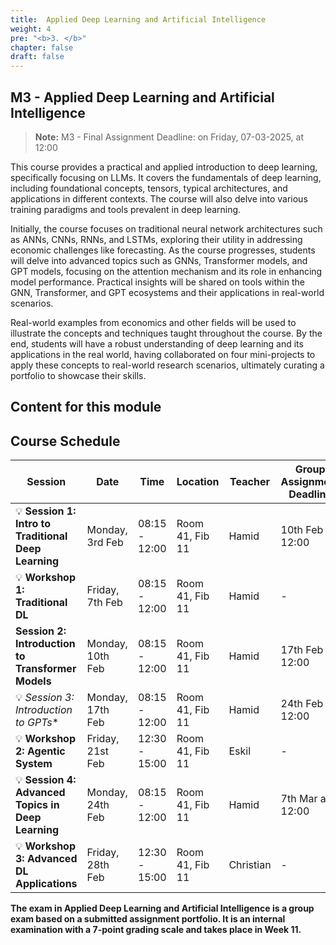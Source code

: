 ```yaml
---
title:  Applied Deep Learning and Artificial Intelligence
weight: 4
pre: "<b>3. </b>"
chapter: false
draft: false
---
```



## M3 - Applied Deep Learning and Artificial Intelligence
> **Note:** M3 - Final Assignment Deadline: on Friday, 07-03-2025, at 12:00


This course provides a practical and applied introduction to deep learning, specifically focusing on LLMs. It covers the fundamentals of deep learning, including foundational concepts, tensors, typical architectures, and applications in different contexts. The course will also delve into various training paradigms and tools prevalent in deep learning.

Initially, the course focuses on traditional neural network architectures such as ANNs, CNNs, RNNs, and LSTMs, exploring their utility in addressing economic challenges like forecasting. As the course progresses, students will delve into advanced topics such as GNNs, Transformer models, and GPT models, focusing on the attention mechanism and its role in enhancing model performance. Practical insights will be shared on tools within the GNN, Transformer, and GPT ecosystems and their applications in real-world scenarios.

Real-world examples from economics and other fields will be used to illustrate the concepts and techniques taught throughout the course. By the end, students will have a robust understanding of deep learning and its applications in the real world, having collaborated on four mini-projects to apply these concepts to real-world research scenarios, ultimately curating a portfolio to showcase their skills.

## Content for this module

## Course Schedule

| **Session** | **Date** | **Time** | **Location** | **Teacher** | **Group Assignment Deadline** |
|------------|------------|------------|----------------|------------|----------------|
| 💡 **Session 1: Intro to Traditional Deep Learning** | Monday, 3rd Feb | 08:15 - 12:00 | Room 41, Fib 11 | Hamid | 10th Feb at 12:00 |
| 💡 **Workshop 1: Traditional DL** | Friday, 7th Feb | 08:15 - 12:00 | Room 41, Fib 11 | Hamid | - |
| **Session 2: Introduction to Transformer Models** | Monday, 10th Feb | 08:15 - 12:00 | Room 41, Fib 11 | Hamid | 17th Feb at 12:00 |
| 💡 *Session 3: Introduction to GPTs** | Monday, 17th Feb | 08:15 - 12:00 | Room 41, Fib 11 | Hamid | 24th Feb at 12:00 |
| 💡 **Workshop 2: Agentic System** | Friday, 21st Feb | 12:30 - 15:00 | Room 41, Fib 11 | Eskil | - |
| 💡 **Session 4: Advanced Topics in Deep Learning** | Monday, 24th Feb | 08:15 - 12:00 | Room 41, Fib 11 | Hamid | 7th Mar at 12:00 |
| 💡 **Workshop 3: Advanced DL Applications** | Friday, 28th Feb | 12:30 - 15:00 | Room 41, Fib 11 | Christian | - |

**The exam in Applied Deep Learning and Artificial Intelligence is a group exam based on a submitted assignment portfolio. It is an internal examination with a 7-point grading scale and takes place in Week 11.**


<!-- Session 1: Intro to Traditional Deep Learning
📅 Monday, 3rd of February | ⏰ 08.15-12.00 | 📍 Room 41, Fibigerstræde 11
👨‍🏫 Teacher: Hamid
📌 Group Assignment 1 Deadline: 10th of February at 12:00

💡 Exercise Workshop 1
📅 Friday, 7th of February | ⏰ 08.15-12.00 | 📍 Room 41, Fibigerstræde 11
👨‍🏫 Teacher: Hamid

Session 2: Introduction to Transformer Models
📅 Monday, 10th of February | ⏰ 08.15-12.00 | 📍 Room 41, Fibigerstræde 11
👨‍🏫 Teacher: Hamid
📌 Group Assignment 2 Deadline: 17th of February at 12:00

Session 3: Introduction to Generative Pre-trained Models (GPTs)
📅 Monday, 17th of February | ⏰ 08.15-12.00 | 📍 Room 41, Fibigerstræde 11
👨‍🏫 Teacher: Hamid
📌 Group Assignment 3 Deadline: 24th of February at 12:00

💡 Exercise Session 2
📅 Friday, 21st of February | ⏰ 12:30-15:00 | 📍 Room 41, Fibigerstræde 11
👨‍🏫 Teacher: Eskil 

Session 4: Advanced Topics in Deep Learning - Graph Neural Networks (GNNs)
📅 Monday, 24th of February | ⏰ 08.15-12.00 | 📍 Room 41, Fibigerstræde 11
👨‍🏫 Teacher: Hamid
📌 Final Assignment Deadline: Friday, 7th of March at 12:00

💡 Exercise Session 3
📅 Friday, 28th of February | ⏰ 12:30-15:00 | 📍 Room 41, Fibigerstræde 11
👨‍🏫 Teacher: Christian  -->



